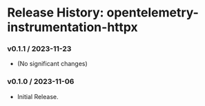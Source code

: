 # Release History: opentelemetry-instrumentation-httpx

### v0.1.1 / 2023-11-23

* (No significant changes)

### v0.1.0 / 2023-11-06

* Initial Release.

